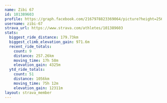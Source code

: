 ```yaml
---
name: Zibi 67
id: 101389603
profile: https://graph.facebook.com/2167978823369064/picture?height=256&width=256
username: zibi-67
strava_url: https://www.strava.com/athletes/101389603
stats:
  biggest_ride_distance: 179.73km
  biggest_climb_elevation_gain: 971.6m
  recent_ride_totals:
    count: 9
    distance: 257.26km
    moving_time: 17h 58m
    elevation_gain: 4325m
  ytd_ride_totals:
    count: 51
    distance: 1056km
    moving_time: 75h 12m
    elevation_gain: 12311m
layout: strava_member
--- 
```

